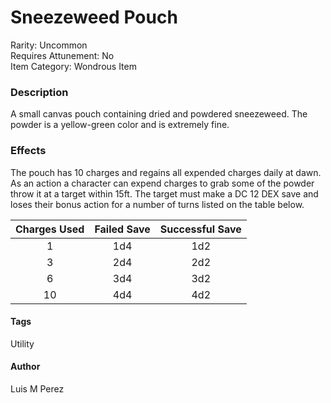 # Sneezeweed Pouch
Rarity: Uncommon\
Requires Attunement: No\
Item Category: Wondrous Item

### Description
A small canvas pouch containing dried and powdered sneezeweed.
The powder is a yellow-green color and is extremely fine.

### Effects
The pouch has 10 charges and regains all expended charges daily at dawn.
As an action a character can expend charges to grab some of the powder throw it at a target within 15ft.
The target must make a DC 12 DEX save and loses their bonus action for a number of turns listed on the table below.

|Charges Used|Failed Save|Successful Save|
:-:|:-:|:-:
1|1d4|1d2
3|2d4|2d2
6|3d4|3d2
10|4d4|4d2

#### Tags
Utility

#### Author
Luis M Perez